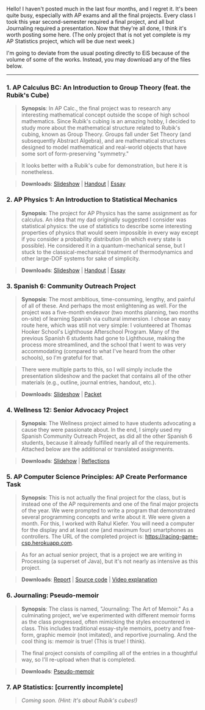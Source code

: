 Hello! I haven't posted much in the last four months, and I regret it. It's been quite busy, especially with AP exams and all the final projects. Every class I took this year second-semester required a final project, and all but Journaling required a presentation. Now that they're all done, I think it's worth posting some here. (The only project that is not yet complete is my AP Statistics project, which will be due next week.)

I'm going to deviate from the usual posting directly to EiS because of the volume of some of the works. Instead, you may download any of the files below.

---

### 1. AP Calculus BC: An Introduction to Group Theory (feat. the Rubik's Cube)

> **Synopsis**: In AP Calc., the final project was to research any interesting mathematical concept outside the scope of high school mathematics. Since Rubik's cubing is an amazing hobby, I decided to study more about the mathematical structure related to Rubik's cubing, known as Group Theory. Groups fall under Set Theory (and subsequently Abstract Algebra), and are mathematical structures designed to model mathematical and real-world objects that have some sort of form-preserving "symmetry."

> It looks better with a Rubik's cube for demonstration, but here it is nonetheless.

> **Downloads**: <a href='/res/downloads/final-calc-slideshow.pdf' download>Slideshow</a> | <a href='/res/downloads/final-calc-handout.pdf' download>Handout</a> | <a href='/res/downloads/final-calc-essay.pdf' download>Essay</a>

### 2. AP Physics 1: An Introduction to Statistical Mechanics

> **Synopsis**: The project for AP Physics has the same assignment as for calculus. An idea that my dad originally suggested I consider was statistical physics: the use of statistics to describe some interesting properties of physics that would seem impossible in every way except if you consider a probability distribution (in which every state is possible). He considered it in a quantum-mechanical sense, but I stuck to the classical-mechanical treatment of thermodynamics and other large-DOF systems for sake of simplicity.

> **Downloads**: <a href='/res/downloads/final-physics-slideshow.pdf' download>Slideshow</a> | <a href='/res/downloads/final-physics-handout.pdf' download>Handout</a> | <a href='/res/downloads/final-physics-essay.pdf' download>Essay</a>

### 3. Spanish 6: Community Outreach Project

> **Synopsis**: The most ambitious, time-consuming, lengthy, and painful of all of these. And perhaps the most enlightening as well. For the project was a five-month endeavor (two months planning, two months on-site) of learning Spanish via cultural immersion. I chose an easy route here, which was still not very simple: I volunteered at Thomas Hooker School's Lighthouse Afterschool Program. Many of the previous Spanish 6 students had gone to Lighthouse, making the process more streamlined, and the school that I went to was very accommodating (compared to what I've heard from the other schools), so I'm grateful for that.

> There were multiple parts to this, so I will simply include the presentation slideshow and the packet that contains all of the other materials (e.g., outline, journal entries, handout, etc.).

> **Downloads**: <a href='/res/downloads/final-spanish-slideshow.pdf' download>Slideshow</a> | <a href='/res/downloads/final-spanish-packet.pdf' download>Packet</a>

### 4. Wellness 12: Senior Advocacy Project

> **Synopsis**: The Wellness project aimed to have students advocating a cause they were passionate about. In the end, I simply used my Spanish Community Outreach Project, as did all the other Spanish 6 students, because it already fulfilled nearly all of the requirements. Attached below are the additional or translated assignments.

> **Downloads**: <a href='/res/downloads/final-wellness-slideshow.pdf' download>Slidehow</a> | <a href='/res/downloads/final-wellness-reflections.pdf' download>Reflections</a>

### 5. AP Computer Science Principles: AP Create Performance Task

> **Synopsis**: This is not actually the final project for the class, but is instead one of the AP requirements and one of the final major projects of the year. We were prompted to write a program that demonstrated several programming concepts and write about it. We were given a month. For this, I worked with Rahul Kiefer. You will need a computer for the display and at least one (and maximum four) smartphones as controllers. The URL of the completed project is: <a href='//racing-game-csp.herokuapp.com' target='_blank'>https://racing-game-csp.herokuapp.com</a>.

> As for an actual senior project, that is a project we are writing in Processing (a superset of Java), but it's not nearly as intensive as this project.

> **Downloads**: <a href='/res/downloads/final-csp-report.pdf' download>Report</a> | <a href='/res/downloads/final-csp-source-code.pdf' download>Source code</a> | <a href='/res/downloads/final-csp-video.mp4' download>Video explanation</a>

### 6. Journaling: Pseudo-memoir

> **Synopsis**: The class is named, "Journaling: The Art of Memoir." As a culminating project, we've experimented with different memoir forms as the class progressed, often mimicking the styles encountered in class. This includes traditional essay-style memoirs, poetry and free-form, graphic memoir (not imitated), and reportive journaling. And the cool thing is: memoir is true! (This is true! I think).

> The final project consists of compiling all of the entries in a thoughtful way, so I'll re-upload when that is completed.

> **Downloads**: <a href='/res/downloads/final-journaling-memoir.pdf' download>Pseudo-memoir</a>

### 7. AP Statistics: [currently incomplete]

> *Coming soon. (Hint: It's about Rubik's cubes!)*
